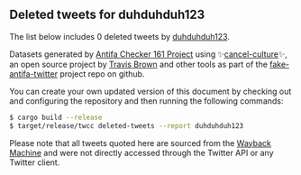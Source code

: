 ## Deleted tweets for duhduhduh123

The list below includes 0 deleted tweets by
[duhduhduh123](https://twitter.com/duhduhduh123).



Datasets generated by [Antifa Checker 161 Project](https://twitter.com/antifacheck161) using ✨[cancel-culture](https://github.com/travisbrown/cancel-culture)✨, an open source project by 
[Travis Brown](https://twitter.com/travisbrown) and other tools as part of the 
[fake-antifa-twitter](https://github.com/antifacheck161/fake-antifa-twitter) project repo on github.

You can create your own updated version of this document by checking out and configuring the
repository and then running the following commands:

```bash
$ cargo build --release
$ target/release/twcc deleted-tweets --report duhduhduh123
```

Please note that all tweets quoted here are sourced from the
[Wayback Machine](https://web.archive.org) and were not directly accessed through the Twitter API or
any Twitter client.

